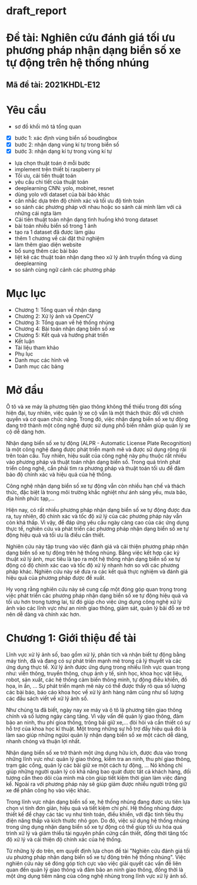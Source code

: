 # draft_report
# Đề tài: Nghiên cứu đánh giá tối ưu phương pháp nhận dạng biển số xe tự động trên hệ thống nhúng
## Mã đề tài: 2021KHDL-E12

# Yêu cầu
- sơ đồ khối mô tả tổng quan
- [x]  bước 1: xác định vùng biển số boudingbox
- [x]  bước 2: nhận dạng vùng kí tự trong biển số
- [x]  bước 3: nhận dạng kí tự trong vùng kí tự
- lựa chọn thuật toán ở mỗi bước
- implement trên thiết bị raspberry pi
- Tối ưu, cải tiến thuật toán
- yêu cầu chi tiết của thuật toán
- deeplearning CNN: yolo, mobinet, resnet
- dùng yolo với dataset của bài báo khác
- cân nhắc dựa trên độ chính xác và tối ưu độ tính toán
- so sánh các phương pháp với nhau hoặc so sánh cái mình làm với cả những cái ngta làm
- Cải tiên thuật toán nhận dạng tình huống khó trong dataset
- bài toán nhiều biển số trong 1 ảnh
- tạo ra 1 dataset đã được làm giàu
- thêm 1 chương về cài đặt thử nghiệm
- làm thêm giao diện website
- bổ sung thêm các bài báo
- liệt kê các thuật toán nhận dạng theo xử lý ảnh truyền thống và dùng deeplearning
- so sánh cùng ngữ cảnh các phương pháp

# Mục lục
- Chương 1: Tổng quan về nhận dạng
- Chương 2: Xử lý ảnh và OpenCV
- Chương 3: Tổng quan về hệ thống nhúng
- Chương 4: Bài toán nhận dạng biển số xe
- Chương 5: Kết quả và hướng phát triển
- Kết luận
- Tài liệu tham khảo
- Phụ lục
- Danh mục các hình vẽ
- Danh mục các bảng

# Mở đầu
Ô tô và xe máy là phương tiện giao thông không thể thiếu trong đời sống hiện đại, tuy nhiên, việc quản lý xe cộ vẫn là một thách thức đối với chính quyền và cơ quan chức năng. Trong đó, việc nhận dạng biển số xe tự động đang trở thành một công nghệ được sử dụng phổ biến nhằm giúp quản lý xe cộ dễ dàng hơn.

Nhận dạng biển số xe tự động (ALPR - Automatic License Plate Recognition) là một công nghệ đang được phát triển mạnh mẽ và được sử dụng rộng rãi trên toàn cầu. Tuy nhiên, hiệu suất của công nghệ này phụ thuộc rất nhiều vào phương pháp và thuật toán nhận dạng biển số. Trong quá trình phát triển công nghệ, cần phải tìm ra phương pháp và thuật toán tối ưu để đảm bảo độ chính xác và hiệu quả của hệ thống.

Công nghệ nhận dạng biển số xe tự động vẫn còn nhiều hạn chế và thách thức, đặc biệt là trong môi trường khắc nghiệt như ánh sáng yếu, mưa bão, địa hình phức tạp,...

Hiện nay, có rất nhiều phương pháp nhận dạng biển số xe tự động được đưa ra, tuy nhiên, độ chính xác và tốc độ xử lý của các phương pháp này vẫn còn khá thấp. Vì vậy, để đáp ứng yêu cầu ngày càng cao của các ứng dụng thực tế, nghiên cứu và phát triển các phương pháp nhận dạng biển số xe tự động hiệu quả và tối ưu là điều cần thiết.

Nghiên cứu này tập trung vào việc đánh giá và cải thiện phương pháp nhận dạng biển số xe tự động trên hệ thống nhúng. Bằng việc kết hợp các kỹ thuật xử lý ảnh, mục tiêu là tạo ra một hệ thống nhận dạng biển số xe tự động có độ chính xác cao và tốc độ xử lý nhanh hơn so với các phương pháp khác. Nghiên cứu này sẽ đưa ra các kết quả thực nghiệm và đánh giá hiệu quả của phương pháp được đề xuất.

Hy vọng rằng nghiên cứu này sẽ cung cấp một đóng góp quan trọng trong việc phát triển các phương pháp nhận dạng biển số xe tự động hiệu quả và tối ưu hơn trong tương lai, từ đó giúp cho việc ứng dụng công nghệ xử lý ảnh vào các lĩnh vực như an ninh giao thông, giám sát, quản lý bãi đỗ xe trở nên dễ dàng và chính xác hơn.

# Chương 1: Giới thiệu đề tài
Lĩnh vực xử lý ảnh số, bao gồm xử lý, phân tích và nhận biết tự động bằng máy tính, đã và đang có sự phát triển mạnh mẽ trong cả lý thuyết và các ứng dụng thực tế. Xử lý ảnh được ứng dụng trong nhiều lĩnh vực quan trọng như: viễn thông, truyền thông, chụp ảnh y tế, sinh học, khoa học vật liệu, robot, sản xuất, các hệ thống cảm biến thông minh, tự động điều khiển, đồ họa, in ấn, ... Sự phát triển mạnh mẽ này có thể được thấy rõ qua số lượng các bài báo, báo cáo khoa học về xử lý ảnh hàng năm cũng như số lượng các đầu sách viết về xử lý ảnh số.

Như chúng ta đã biết, ngày nay xe máy và ô tô là phương tiện giao thông chính và số lượng ngày càng tăng. Vì vậy vấn đề quản lý giao thông, đảm bảo an ninh, thu phí gioa thông, trông bãi giữ xe,... đòi hỏi và cần thiết có sự hỗ trợ của khoa học kĩ thuật. Một trong những sự hỗ trợ đầy hiệu quả đó là làm sao giúp những ngừoi quản lý nhận dạng biển số xe một cách dễ dàng, nhanh chóng và thuận lợi nhất.

Nhận dạng biển số xe trở thành một ứng dụng hữu ích, được đưa vào trong những lĩnh vực như: quản lý giao thông, kiểm tra an ninh, thu phí giao thông, trạm gác cổng, quản lý các bãi giữ xe một cách tự động, ... Nó không chỉ giúp những người quản lý có khả năng bao quát được tất cả khách hàng, đối tượng cần theo dõi của mình mà còn giúp tiết kiệm thời gian làm việc đáng kể. Ngoài ra với phương pháp này sẽ giúp giảm được nhiều người trông giữ xe để phân công họ vào việc khác.

Trong lĩnh vực nhận dạng biển số xe, hệ thống nhúng đang được ưu tiên lựa chọn vì tính đơn giản, hiệu quả và tiết kiệm chi phí. Hệ thống nhúng được thiết kế để chạy các tác vụ như tính toán, điều khiển, với đặc tính tiêu thụ điện năng thấp và kích thước nhỏ gọn. Do đó, việc sử dụng hệ thống nhúng trong ứng dụng nhận dạng biển số xe tự động có thể giúp tối ưu hóa quá trình xử lý và giảm thiểu tài nguyên phần cứng cần thiết, đồng thời tăng tốc độ xử lý và cải thiện độ chính xác của hệ thống.

Từ những lý do trên, em quyết định lựa chọn đề tài "Nghiên cứu đánh giá tối ưu phương pháp nhận dạng biển số xe tự động trên hệ thống nhúng". Việc nghiên cứu này sẽ đóng góp tích cực vào việc giải quyết các vấn đề liên quan đến quản lý giao thông và đảm bảo an ninh giao thông, đồng thời là một ứng dụng tiềm năng của công nghệ nhúng trong lĩnh vực xử lý ảnh số.






